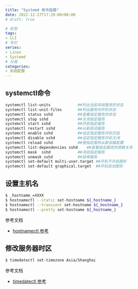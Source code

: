 ```yaml
---
title: "Systemd 命令指南"
date: 2022-12-27T17:29:08+08:00
# draft: true

# 标签
tags:
- CLI
# 专栏
series:
- Linux
- Systemd
# 分类
categories:
- 系统配置
---
```


## systemctl命令
```bash
systemctl list-units            ##列出当前系统服务的状态
systemctl list-unit-files       ##列出服务的开机状态
systemctl status sshd           ##查看指定服务的状态
systemctl stop sshd             ##关闭指定服务
systemctl start sshd            ##开启指定服务
systemctl restart sshd          ##从新启动服务
systemctl enable sshd           ##设定指定服务开机开启
systemctl disable sshd          ##设定指定服务开机关闭
systemctl reload sshd           ##使指定服务从新加载配置
systemctl list-dependencies sshd    ##查看指定服务的倚赖关系
systemctl mask  sshd            ##冻结指定服务
systemctl unmask sshd           ##启用服务
systemctl set-default multi-user.target ##开机不开启图形
systemctl set-default graphical.target  ##开机启动图形
```

## 设置主机名
```bash
$ _hostname_=XXXX
$ hostnamectl --static set-hostname ${_hostname_}
$ hostnamectl --transient set-hostname ${_hostname_}
$ hostnamectl --pretty set-hostname ${_hostname_}
```
参考文档
- [hostnamectl 参考](https://blog.csdn.net/tantexian/article/details/45958275)

## 修改服务器时区
```bash
$ timedatectl set-timezone Asia/Shanghai
```
参考文档
- [timedatectl 参考](https://www.jianshu.com/p/5e8e22bf135d)